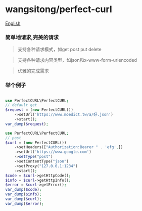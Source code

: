 # wangsitong/perfect-curl

[English](./README.md)

### 简单地请求,完美的请求

> 支持各种请求模式，如get post put delete

> 支持各种请求内容类型，如json和x-www-form-urlencoded

> 优雅的完成需求

### 举个例子

```php 

use PerfectCURL\PerfectCURL;
// default get
$request = (new PerfectCURL())
    ->setUrl('https://www.moedict.tw/a/好.json')
    ->start();
var_dump($request);
```

```php
use PerfectCURL\PerfectCURL;
// post
$curl = (new PerfectCURL())
    ->setHeaders(["Authorization:Bearer " . 'efg',])
    ->setUrl('https://www.google.com')
    ->setType("post")
    ->setContentType("json")
    ->setProxy("127.0.0.1:1234")
    ->start();
$code = $curl->getHttpCode();
$info = $curl->getHttpInfo();
$error = $curl->getError();
var_dump($code);
var_dump($info);
var_dump($curl);
var_dump($error);


